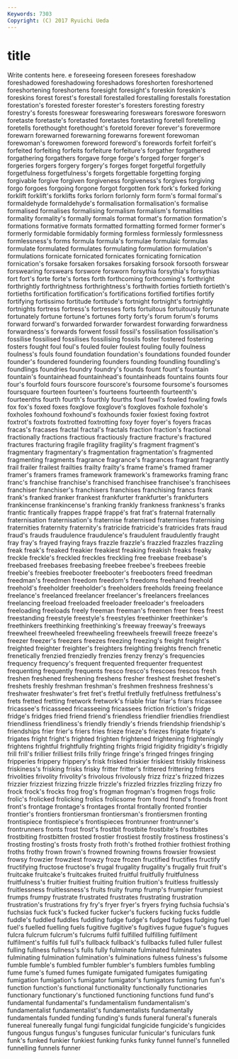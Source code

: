 ```yaml
---
Keywords: 7303 
Copyright: (C) 2017 Ryuichi Ueda
---
```


# title

Write contents here.
e foreseeing foreseen foresees foreshadow foreshadowed foreshadowing foreshadows
foreshorten foreshortened foreshortening foreshortens foresight foresight's foreskin foreskin's foreskins forest
forest's forestall forestalled forestalling forestalls forestation forestation's forested forester forester's
foresters foresting forestry forestry's forests foreswear foreswearing foreswears foreswore foresworn
foretaste foretaste's foretasted foretastes foretasting foretell foretelling foretells forethought forethought's
foretold forever forever's forevermore forewarn forewarned forewarning forewarns forewent forewoman
forewoman's forewomen foreword foreword's forewords forfeit forfeit's forfeited forfeiting forfeits
forfeiture forfeiture's forgather forgathered forgathering forgathers forgave forge forge's forged
forger forger's forgeries forgers forgery forgery's forges forget forgetful forgetfully
forgetfulness forgetfulness's forgets forgettable forgetting forging forgivable forgive forgiven forgiveness
forgiveness's forgives forgiving forgo forgoes forgoing forgone forgot forgotten fork
fork's forked forking forklift forklift's forklifts forks forlorn forlornly form
form's formal formal's formaldehyde formaldehyde's formalisation formalisation's formalise formalised formalises
formalising formalism formalism's formalities formality formality's formally formals format format's
formation formation's formations formative formats formatted formatting formed former former's
formerly formidable formidably forming formless formlessly formlessness formlessness's forms formula
formula's formulae formulaic formulas formulate formulated formulates formulating formulation formulation's
formulations fornicate fornicated fornicates fornicating fornication fornication's forsake forsaken forsakes
forsaking forsook forsooth forswear forswearing forswears forswore forsworn forsythia forsythia's
forsythias fort fort's forte forte's fortes forth forthcoming forthcoming's forthright
forthrightly forthrightness forthrightness's forthwith forties fortieth fortieth's fortieths fortification fortification's
fortifications fortified fortifies fortify fortifying fortissimo fortitude fortitude's fortnight fortnight's
fortnightly fortnights fortress fortress's fortresses forts fortuitous fortuitously fortunate fortunately
fortune fortune's fortunes forty forty's forum forum's forums forward forward's
forwarded forwarder forwardest forwarding forwardness forwardness's forwards forwent fossil fossil's
fossilisation fossilisation's fossilise fossilised fossilises fossilising fossils foster fostered fostering
fosters fought foul foul's fouled fouler foulest fouling foully foulness
foulness's fouls found foundation foundation's foundations founded founder founder's foundered
foundering founders founding foundling foundling's foundlings foundries foundry foundry's founds
fount fount's fountain fountain's fountainhead fountainhead's fountainheads fountains founts four
four's fourfold fours fourscore fourscore's foursome foursome's foursomes foursquare fourteen
fourteen's fourteens fourteenth fourteenth's fourteenths fourth fourth's fourthly fourths fowl
fowl's fowled fowling fowls fox fox's foxed foxes foxglove foxglove's
foxgloves foxhole foxhole's foxholes foxhound foxhound's foxhounds foxier foxiest foxing
foxtrot foxtrot's foxtrots foxtrotted foxtrotting foxy foyer foyer's foyers fracas
fracas's fracases fractal fractal's fractals fraction fraction's fractional fractionally fractions
fractious fractiously fracture fracture's fractured fractures fracturing fragile fragility fragility's
fragment fragment's fragmentary fragmentary's fragmentation fragmentation's fragmented fragmenting fragments fragrance
fragrance's fragrances fragrant fragrantly frail frailer frailest frailties frailty frailty's
frame frame's framed framer framer's framers frames framework framework's frameworks
framing franc franc's franchise franchise's franchised franchisee franchisee's franchisees franchiser
franchiser's franchisers franchises franchising francs frank frank's franked franker frankest
frankfurter frankfurter's frankfurters frankincense frankincense's franking frankly frankness frankness's franks
frantic frantically frappes frappé frappé's frat frat's fraternal fraternally fraternisation
fraternisation's fraternise fraternised fraternises fraternising fraternities fraternity fraternity's fratricide fratricide's
fratricides frats fraud fraud's frauds fraudulence fraudulence's fraudulent fraudulently fraught
fray fray's frayed fraying frays frazzle frazzle's frazzled frazzles frazzling
freak freak's freaked freakier freakiest freaking freakish freaks freaky freckle
freckle's freckled freckles freckling free freebase freebase's freebased freebases freebasing
freebee freebee's freebees freebie freebie's freebies freebooter freebooter's freebooters freed
freedman freedman's freedmen freedom freedom's freedoms freehand freehold freehold's freeholder
freeholder's freeholders freeholds freeing freelance freelance's freelanced freelancer freelancer's freelancers
freelances freelancing freeload freeloaded freeloader freeloader's freeloaders freeloading freeloads freely
freeman freeman's freemen freer frees freest freestanding freestyle freestyle's freestyles
freethinker freethinker's freethinkers freethinking freethinking's freeway freeway's freeways freewheel freewheeled
freewheeling freewheels freewill freeze freeze's freezer freezer's freezers freezes freezing
freezing's freight freight's freighted freighter freighter's freighters freighting freights french
frenetic frenetically frenzied frenziedly frenzies frenzy frenzy's frequencies frequency frequency's
frequent frequented frequenter frequentest frequenting frequently frequents fresco fresco's frescoes
frescos fresh freshen freshened freshening freshens fresher freshest freshet freshet's
freshets freshly freshman freshman's freshmen freshness freshness's freshwater freshwater's fret
fret's fretful fretfully fretfulness fretfulness's frets fretted fretting fretwork fretwork's
friable friar friar's friars fricassee fricassee's fricasseed fricasseeing fricassees friction
friction's fridge fridge's fridges fried friend friend's friendless friendlier friendlies
friendliest friendliness friendliness's friendly friendly's friends friendship friendship's friendships frier
frier's friers fries frieze frieze's friezes frigate frigate's frigates fright
fright's frighted frighten frightened frightening frighteningly frightens frightful frightfully frighting
frights frigid frigidity frigidity's frigidly frill frill's frillier frilliest frills
frilly fringe fringe's fringed fringes fringing fripperies frippery frippery's frisk
frisked friskier friskiest friskily friskiness friskiness's frisking frisks frisky fritter
fritter's frittered frittering fritters frivolities frivolity frivolity's frivolous frivolously frizz
frizz's frizzed frizzes frizzier frizziest frizzing frizzle frizzle's frizzled frizzles
frizzling frizzy fro frock frock's frocks frog frog's frogman frogman's
frogmen frogs frolic frolic's frolicked frolicking frolics frolicsome from frond
frond's fronds front front's frontage frontage's frontages frontal frontally fronted
frontier frontier's frontiers frontiersman frontiersman's frontiersmen fronting frontispiece frontispiece's frontispieces
frontrunner frontrunner's frontrunners fronts frost frost's frostbit frostbite frostbite's frostbites
frostbiting frostbitten frosted frostier frostiest frostily frostiness frostiness's frosting frosting's
frosts frosty froth froth's frothed frothier frothiest frothing froths frothy
frown frown's frowned frowning frowns frowsier frowsiest frowsy frowzier frowziest
frowzy froze frozen fructified fructifies fructify fructifying fructose fructose's frugal
frugality frugality's frugally fruit fruit's fruitcake fruitcake's fruitcakes fruited fruitful
fruitfully fruitfulness fruitfulness's fruitier fruitiest fruiting fruition fruition's fruitless fruitlessly
fruitlessness fruitlessness's fruits fruity frump frump's frumpier frumpiest frumps frumpy
frustrate frustrated frustrates frustrating frustration frustration's frustrations fry fry's fryer
fryer's fryers frying fuchsia fuchsia's fuchsias fuck fuck's fucked fucker
fucker's fuckers fucking fucks fuddle fuddle's fuddled fuddles fuddling fudge
fudge's fudged fudges fudging fuel fuel's fuelled fuelling fuels fugitive
fugitive's fugitives fugue fugue's fugues fulcra fulcrum fulcrum's fulcrums fulfil
fulfilled fulfilling fulfilment fulfilment's fulfils full full's fullback fullback's fullbacks
fulled fuller fullest fulling fullness fullness's fulls fully fulminate fulminated
fulminates fulminating fulmination fulmination's fulminations fulness fulness's fulsome fumble fumble's
fumbled fumbler fumbler's fumblers fumbles fumbling fume fume's fumed fumes
fumigate fumigated fumigates fumigating fumigation fumigation's fumigator fumigator's fumigators fuming
fun fun's function function's functional functionality functionally functionaries functionary functionary's
functioned functioning functions fund fund's fundamental fundamental's fundamentalism fundamentalism's fundamentalist
fundamentalist's fundamentalists fundamentally fundamentals funded funding funding's funds funeral funeral's
funerals funereal funereally fungal fungi fungicidal fungicide fungicide's fungicides fungous
fungus fungus's funguses funicular funicular's funiculars funk funk's funked funkier
funkiest funking funks funky funnel funnel's funnelled funnelling funnels funner
